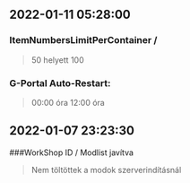 

## 2022-01-11 05:28:00
### ItemNumbersLimitPerContainer / 
> 50 helyett 100

### G-Portal Auto-Restart:
> 00:00 óra
> 12:00 óra

## 2022-01-07 23:23:30

###WorkShop ID / Modlist javítva
> Nem töltöttek a modok szerverindításnál